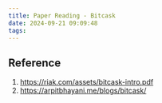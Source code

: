 ```yaml
---
title: Paper Reading - Bitcask
date: 2024-09-21 09:09:48
tags:
---
```

## Reference

1. https://riak.com/assets/bitcask-intro.pdf
2. https://arpitbhayani.me/blogs/bitcask/
